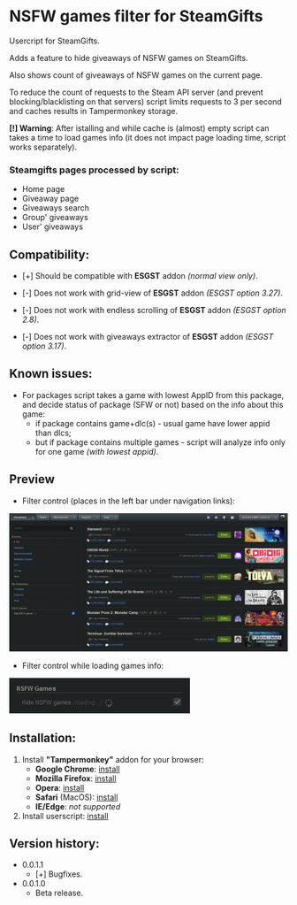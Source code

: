 # NSFW games filter for SteamGifts

Usercript for SteamGifts.

Adds a feature to hide giveaways of NSFW games on SteamGifts.

Also shows count of giveaways of NSFW games on the current page.

To reduce the count of requests to the Steam API server (and prevent blocking/blacklisting on that servers) script limits requests to 3 per second and caches results in Tampermonkey storage.

**[!] Warning**: After istalling and while cache is (almost) empty script can takes a time to load games info (it does not impact page loading time, script works separately).

### Steamgifts pages processed by script:
* Home page
* Giveaway page
* Giveaways search
* Group' giveaways
* User' giveaways

## Compatibility:
* \[+\] Should be compatible with **ESGST** addon *(normal view only)*.

* \[-\] Does not work with grid-view of **ESGST** addon *(ESGST option 3.27)*.
* \[-\] Does not work with endless scrolling of **ESGST** addon *(ESGST option 2.8)*.
* \[-\] Does not work with giveaways extractor of **ESGST** addon *(ESGST option 3.17)*.

## Known issues:
* For packages script takes a game with lowest AppID from this package, and decide status of package (SFW or not) based on the info about this game:
    * if package contains game+dlc(s) - usual game have lower appid than dlcs;
    * but if package contains multiple games - script will analyze info only for one game *(with lowest appid)*.

## Preview
* Filter control (places in the left bar under navigation links):

![Preview](https://raw.githubusercontent.com/Xeloses/sg-nsfw-filter/master/img/preview.jpg)

* Filter control while loading games info:

![Preview](https://raw.githubusercontent.com/Xeloses/sg-nsfw-filter/master/img/preview-loading.jpg)

## Installation:
1. Install **"Tampermonkey"** addon for your browser:
    * **Google Chrome**: [install](https://chrome.google.com/webstore/detail/tampermonkey/dhdgffkkebhmkfjojejmpbldmpobfkfo)
    * **Mozilla Firefox**: [install](https://addons.mozilla.org/ru/firefox/addon/tampermonkey/)
    * **Opera**: [install](https://addons.opera.com/en/extensions/details/tampermonkey-beta/)
    * **Safari** (MacOS): [install](https://apps.apple.com/us/app/tampermonkey/id1482490089)
    * **IE/Edge**: *not supported*
2. Install userscript: [install](https://raw.githubusercontent.com/Xeloses/sg-nsfw-filter/master/sg-nsfw-filter.user.js)

## Version history:
* 0.0.1.1
    * [+] Bugfixes.
* 0.0.1.0
    * Beta release.

